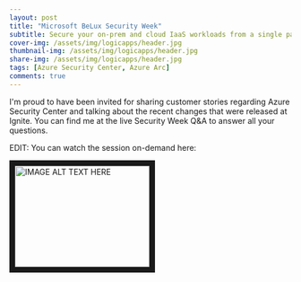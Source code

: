 ```yaml
---
layout: post
title: "Microsoft BeLux Security Week"
subtitle: Secure your on-prem and cloud IaaS workloads from a single pane of glass.
cover-img: /assets/img/logicapps/header.jpg
thumbnail-img: /assets/img/logicapps/header.jpg
share-img: /assets/img/logicapps/header.jpg
tags: [Azure Security Center, Azure Arc]
comments: true
---
```

I'm proud to have been invited for sharing customer stories regarding Azure Security Center and talking about the recent changes that were released at Ignite. You can find me at the live Security Week Q&A to answer all your questions.

EDIT: You can watch the session on-demand here: 

<a href="http://www.youtube.com/watch?feature=player_embedded&v=_nzvzVbLVRw
" target="_blank"><img src="http://img.youtube.com/vi/_nzvzVbLVRw/0.jpg" 
alt="IMAGE ALT TEXT HERE" width="240" height="180" border="10" /></a>